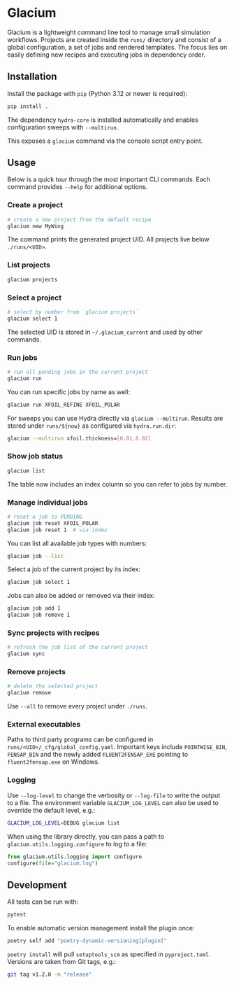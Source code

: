 # Glacium

Glacium is a lightweight command line tool to manage small
simulation workflows. Projects are created inside the `runs/`
directory and consist of a global configuration, a set of jobs and
rendered templates.  The focus lies on easily defining new recipes and
executing jobs in dependency order.

## Installation

Install the package with `pip` (Python 3.12 or newer is required):

```bash
pip install .
```

The dependency `hydra-core` is installed automatically and enables
configuration sweeps with `--multirun`.

This exposes a `glacium` command via the console script entry point.

## Usage

Below is a quick tour through the most important CLI commands. Each
command provides `--help` for additional options.

### Create a project

```bash
# create a new project from the default recipe
glacium new MyWing
```

The command prints the generated project UID. All projects live below
`./runs/<UID>`.

### List projects

```bash
glacium projects
```

### Select a project

```bash
# select by number from `glacium projects`
glacium select 1
```

The selected UID is stored in `~/.glacium_current` and used by other
commands.

### Run jobs

```bash
# run all pending jobs in the current project
glacium run
```

You can run specific jobs by name as well:

```bash
glacium run XFOIL_REFINE XFOIL_POLAR
```

For sweeps you can use Hydra directly via ``glacium --multirun``. Results are
stored under ``runs/${now}`` as configured via ``hydra.run.dir``:

```bash
glacium --multirun xfoil.thickness=[0.01,0.02]
```

### Show job status

```bash
glacium list
```
The table now includes an index column so you can refer to jobs by number.

### Manage individual jobs

```bash
# reset a job to PENDING
glacium job reset XFOIL_POLAR
glacium job reset 1  # via index
```
You can list all available job types with numbers:

```bash
glacium job --list
```

Select a job of the current project by its index:

```bash
glacium job select 1
```

Jobs can also be added or removed via their index:

```bash
glacium job add 1
glacium job remove 1
```

### Sync projects with recipes

```bash
# refresh the job list of the current project
glacium sync
```

### Remove projects

```bash
# delete the selected project
glacium remove
```

Use `--all` to remove every project under `./runs`.

### External executables

Paths to third party programs can be configured in
`runs/<UID>/_cfg/global_config.yaml`.  Important keys include
`POINTWISE_BIN`, `FENSAP_BIN` and the newly added
`FLUENT2FENSAP_EXE` pointing to ``fluent2fensap.exe`` on Windows.

### Logging

Use `--log-level` to change the verbosity or `--log-file` to write the output
to a file.  The environment variable `GLACIUM_LOG_LEVEL` can also be used to
override the default level, e.g.:

```bash
GLACIUM_LOG_LEVEL=DEBUG glacium list
```

When using the library directly, you can pass a path to
``glacium.utils.logging.configure`` to log to a file:

```python
from glacium.utils.logging import configure
configure(file="glacium.log")
```

## Development

All tests can be run with:

```bash
pytest
```

To enable automatic version management install the plugin once:

```bash
poetry self add "poetry-dynamic-versioning[plugin]"
```

`poetry install` will pull `setuptools_scm` as specified in `pyproject.toml`.
Versions are taken from Git tags, e.g.:

```bash
git tag v1.2.0 -m "release"
```

